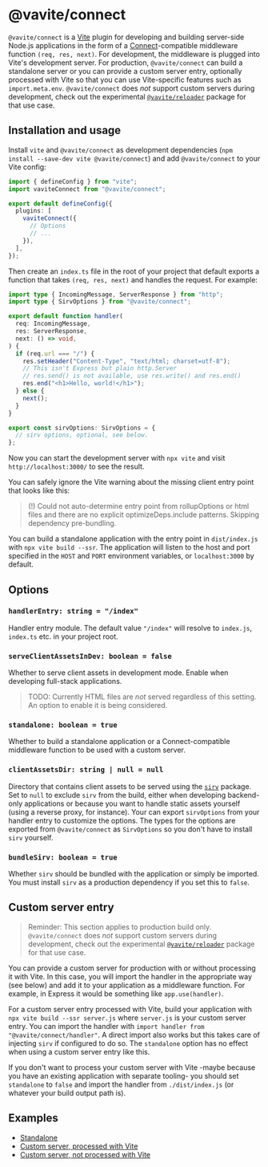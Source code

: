 # @vavite/connect

`@vavite/connect` is a [Vite](https://vitejs.dev) plugin for developing and building server-side Node.js applications in the form of a [Connect](https://github.com/senchalabs/connect)-compatible middleware function `(req, res, next)`. For development, the middleware is plugged into Vite's development server. For production, `@vavite/connect` can build a standalone server or you can provide a custom server entry, optionally processed with Vite so that you can use Vite-specific features such as `import.meta.env`. `@vavite/connect` does _not_ support custom servers during development, check out the experimental [`@vavite/reloader`](../reloader) package for that use case.

## Installation and usage

Install `vite` and `@vavite/connect` as development dependencies (`npm install --save-dev vite @vavite/connect`) and add `@vavite/connect` to your Vite config:

```ts
import { defineConfig } from "vite";
import vaviteConnect from "@vavite/connect";

export default defineConfig({
  plugins: [
    vaviteConnect({
      // Options
      // ...
    }),
  ],
});
```

Then create an `index.ts` file in the root of your project that default exports a function that takes `(req, res, next)` and handles the request. For example:

```ts
import type { IncomingMessage, ServerResponse } from "http";
import type { SirvOptions } from "@vavite/connect";

export default function handler(
  req: IncomingMessage,
  res: ServerResponse,
  next: () => void,
) {
  if (req.url === "/") {
    res.setHeader("Content-Type", "text/html; charset=utf-8");
	// This isn't Express but plain http.Server
	// res.send() is not available, use res.write() and res.end()
    res.end("<h1>Hello, world!</h1>");
  } else {
    next();
  }
}

export const sirvOptions: SirvOptions = {
  // sirv options, optional, see below.
};
```

Now you can start the development server with `npx vite` and visit `http://localhost:3000/` to see the result.

You can safely ignore the Vite warning about the missing client entry point that looks like this:

> (!) Could not auto-determine entry point from rollupOptions or html files and there are no explicit optimizeDeps.include patterns. Skipping dependency pre-bundling.

You can build a standalone application with the entry point in `dist/index.js` with `npx vite build --ssr`. The application will listen to the host and port specified in the `HOST` and `PORT` environment variables, or `localhost:3000` by default.

## Options

### `handlerEntry: string = "/index"`

Handler entry module. The default value `"/index"` will resolve to `index.js`, `index.ts` etc. in your project root.

### `serveClientAssetsInDev: boolean = false`

Whether to serve client assets in development mode. Enable when developing full-stack applications.

> TODO: Currently HTML files are _not_ served regardless of this setting. An option to enable it is being considered.

### `standalone: boolean = true`

Whether to build a standalone application or a Connect-compatible middleware function to be used with a custom server.

### `clientAssetsDir: string | null = null`

Directory that contains client assets to be served using the [`sirv`](https://github.com/lukeed/sirv) package. Set to `null` to exclude `sirv` from the build, either when developing backend-only applications or because you want to handle static assets yourself (using a reverse proxy, for instance). Your can export `sirvOptions` from your handler entry to customize the options. The types for the options are exported from `@vavite/connect` as `SirvOptions` so you don't have to install `sirv` yourself.

### `bundleSirv: boolean = true`

Whether `sirv` should be bundled with the application or simply be imported. You must install `sirv` as a production dependency if you set this to `false`.

## Custom server entry

> Reminder: This section applies to production build only. `@vavite/connect` does _not_ support custom servers during development, check out the experimental [`@vavite/reloader`](../reloader) package for that use case.

You can provide a custom server for production with or without processing it with Vite. In this case, you will import the handler in the appropriate way (see below) and add it to your application as a middleware function. For example, in Express it would be something like `app.use(handler)`.

For a custom server entry processed with Vite, build your application with `npx vite build --ssr server.js` where `server.js` is your custom server entry. You can import the handler with `import handler from "@vavite/connect/handler"`. A direct import also works but this takes care of injecting `sirv` if configured to do so. The `standalone` option has no effect when using a custom server entry like this.

If you don't want to process your custom server with Vite -maybe because you have an existing application with separate tooling- you should set `standalone` to `false` and import the handler from `./dist/index.js` (or whatever your build output path is).

## Examples

- [Standalone](../../examples/connect-standalone)
- [Custom server, processed with Vite](../../examples/connect-custom-server)
- [Custom server, not processed with Vite](../../examples/connect-external-server)
